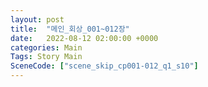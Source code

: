 ```yaml
---
layout: post
title:  "메인_회상_001~012장"
date:   2022-08-12 02:00:00 +0000
categories: Main
Tags: Story Main
SceneCode: ["scene_skip_cp001-012_q1_s10"]
---
```

